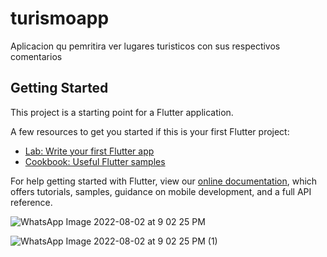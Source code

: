 # turismoapp

Aplicacion qu pemritira ver lugares turisticos con sus respectivos comentarios

## Getting Started

This project is a starting point for a Flutter application.

A few resources to get you started if this is your first Flutter project:

- [Lab: Write your first Flutter app](https://flutter.dev/docs/get-started/codelab)
- [Cookbook: Useful Flutter samples](https://flutter.dev/docs/cookbook)

For help getting started with Flutter, view our
[online documentation](https://flutter.dev/docs), which offers tutorials,
samples, guidance on mobile development, and a full API reference.


![WhatsApp Image 2022-08-02 at 9 02 25 PM](https://user-images.githubusercontent.com/64045193/182508216-0d86dd7b-6397-46e8-a70b-11d384df865d.jpeg)


![WhatsApp Image 2022-08-02 at 9 02 25 PM (1)](https://user-images.githubusercontent.com/64045193/182508224-a336d767-e045-4bb7-afd8-50ce404d4684.jpeg)
